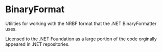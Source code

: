 # BinaryFormat

Utilities for working with the NRBF format that the .NET BinaryFormatter uses.

Licensed to the .NET Foundation as a large portion of the code orginally appeared in .NET repositories.
